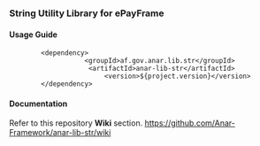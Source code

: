 ### String Utility Library for ePayFrame

#### Usage Guide

```
		<dependency>
	               <groupId>af.gov.anar.lib.str</groupId>
	                <artifactId>anar-lib-str</artifactId>
                        <version>${project.version}</version>
		</dependency>

```


#### Documentation

Refer to this repository **Wiki** section.
https://github.com/Anar-Framework/anar-lib-str/wiki